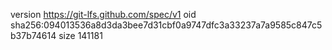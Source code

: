 version https://git-lfs.github.com/spec/v1
oid sha256:094013536a8d3da3bee7d31cbf0a9747dfc3a33237a7a9585c847c5b37b74614
size 141181
